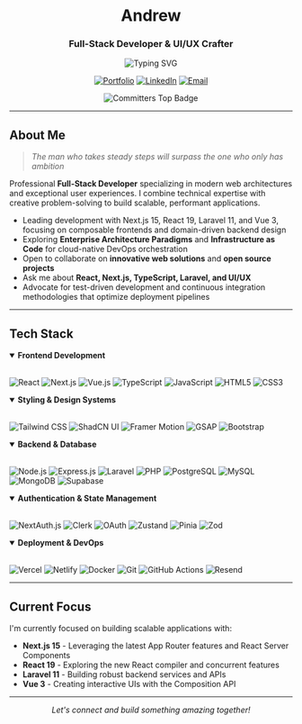 <div align="center">

# Andrew

### Full-Stack Developer & UI/UX Crafter

<img src="https://readme-typing-svg.herokuapp.com?font=Inter&weight=500&size=22&duration=3000&pause=1000&color=555555&center=true&vCenter=true&width=600&lines=Building+Digital+Experiences;Full-Stack+Developer;Open+Source+Contributor;Always+Learning+%F0%9F%9A%80" alt="Typing SVG" />

[![Portfolio](https://img.shields.io/badge/Portfolio-333333?style=for-the-badge&logo=vercel&logoColor=white)](https://andrewwww.vercel.app/)
[![LinkedIn](https://img.shields.io/badge/LinkedIn-333333?style=for-the-badge&logo=linkedin&logoColor=white)](https://www.linkedin.com/in/myat-kyaw-thu-0b8177334/)
[![Email](https://img.shields.io/badge/Email-333333?style=for-the-badge&logo=gmail&logoColor=white)](mailto:myatkyawthu4002@gmail.com)

<img src="https://user-badge.committers.top/myanmar/myat-kyaw-thu.svg" alt="Committers Top Badge" />

</div>

---

## About Me

> *The man who takes steady steps will surpass the one who only has ambition*

Professional **Full-Stack Developer** specializing in modern web architectures and exceptional user experiences. I combine technical expertise with creative problem-solving to build scalable, performant applications.

- Leading development with Next.js 15, React 19, Laravel 11, and Vue 3, focusing on composable frontends and domain-driven backend design
- Exploring **Enterprise Architecture Paradigms** and **Infrastructure as Code** for cloud-native DevOps orchestration
- Open to collaborate on **innovative web solutions** and **open source projects**
- Ask me about **React, Next.js, TypeScript, Laravel, and UI/UX**
- Advocate for test-driven development and continuous integration methodologies that optimize deployment pipelines

---

## Tech Stack

<details open>
<summary><b> Frontend Development</b></summary>
<br>

![React](https://img.shields.io/badge/React-333333?style=flat-square&logo=react&logoColor=white)
![Next.js](https://img.shields.io/badge/Next.js-333333?style=flat-square&logo=next.js&logoColor=white)
![Vue.js](https://img.shields.io/badge/Vue.js-333333?style=flat-square&logo=vue.js&logoColor=white)
![TypeScript](https://img.shields.io/badge/TypeScript-333333?style=flat-square&logo=typescript&logoColor=white)
![JavaScript](https://img.shields.io/badge/JavaScript-333333?style=flat-square&logo=javascript&logoColor=white)
![HTML5](https://img.shields.io/badge/HTML5-333333?style=flat-square&logo=html5&logoColor=white)
![CSS3](https://img.shields.io/badge/CSS3-333333?style=flat-square&logo=css3&logoColor=white)
</details>

<details open>
<summary><b> Styling & Design Systems</b></summary>
<br>

![Tailwind CSS](https://img.shields.io/badge/Tailwind_CSS-333333?style=flat-square&logo=tailwind-css&logoColor=white)
![ShadCN UI](https://img.shields.io/badge/ShadCN_UI-333333?style=flat-square&logo=shadcnui&logoColor=white)
![Framer Motion](https://img.shields.io/badge/Framer_Motion-333333?style=flat-square&logo=framer&logoColor=white)
![GSAP](https://img.shields.io/badge/GSAP-333333?style=flat-square&logo=greensock&logoColor=white)
![Bootstrap](https://img.shields.io/badge/Bootstrap-333333?style=flat-square&logo=bootstrap&logoColor=white)
</details>

<details open>
<summary><b> Backend & Database</b></summary>
<br>

![Node.js](https://img.shields.io/badge/Node.js-333333?style=flat-square&logo=node.js&logoColor=white)
![Express.js](https://img.shields.io/badge/Express.js-333333?style=flat-square&logo=express&logoColor=white)
![Laravel](https://img.shields.io/badge/Laravel-333333?style=flat-square&logo=laravel&logoColor=white)
![PHP](https://img.shields.io/badge/PHP-333333?style=flat-square&logo=php&logoColor=white)
![PostgreSQL](https://img.shields.io/badge/PostgreSQL-333333?style=flat-square&logo=postgresql&logoColor=white)
![MySQL](https://img.shields.io/badge/MySQL-333333?style=flat-square&logo=mysql&logoColor=white)
![MongoDB](https://img.shields.io/badge/MongoDB-333333?style=flat-square&logo=mongodb&logoColor=white)
![Supabase](https://img.shields.io/badge/Supabase-333333?style=flat-square&logo=supabase&logoColor=white)
</details>

<details open>
<summary><b> Authentication & State Management</b></summary>
<br>

![NextAuth.js](https://img.shields.io/badge/NextAuth.js-333333?style=flat-square&logo=next.js&logoColor=white)
![Clerk](https://img.shields.io/badge/Clerk-333333?style=flat-square&logo=clerk&logoColor=white)
![OAuth](https://img.shields.io/badge/OAuth-333333?style=flat-square&logo=oauth&logoColor=white)
![Zustand](https://img.shields.io/badge/Zustand-333333?style=flat-square&logo=react&logoColor=white)
![Pinia](https://img.shields.io/badge/Pinia-333333?style=flat-square&logo=vue.js&logoColor=white)
![Zod](https://img.shields.io/badge/Zod-333333?style=flat-square&logo=zod&logoColor=white)
</details>

<details open>
<summary><b> Deployment & DevOps</b></summary>
<br>

![Vercel](https://img.shields.io/badge/Vercel-333333?style=flat-square&logo=vercel&logoColor=white)
![Netlify](https://img.shields.io/badge/Netlify-333333?style=flat-square&logo=netlify&logoColor=white)
![Docker](https://img.shields.io/badge/Docker-333333?style=flat-square&logo=docker&logoColor=white)
![Git](https://img.shields.io/badge/Git-333333?style=flat-square&logo=git&logoColor=white)
![GitHub Actions](https://img.shields.io/badge/GitHub_Actions-333333?style=flat-square&logo=github-actions&logoColor=white)
![Resend](https://img.shields.io/badge/Resend-333333?style=flat-square&logo=resend&logoColor=white)
</details>

---

##  Current Focus

I'm currently focused on building scalable applications with:

- **Next.js 15** - Leveraging the latest App Router features and React Server Components
- **React 19** - Exploring the new React compiler and concurrent features
- **Laravel 11** - Building robust backend services and APIs
- **Vue 3** - Creating interactive UIs with the Composition API

---

<div align="center">
  <i>Let's connect and build something amazing together!</i>
</div>



